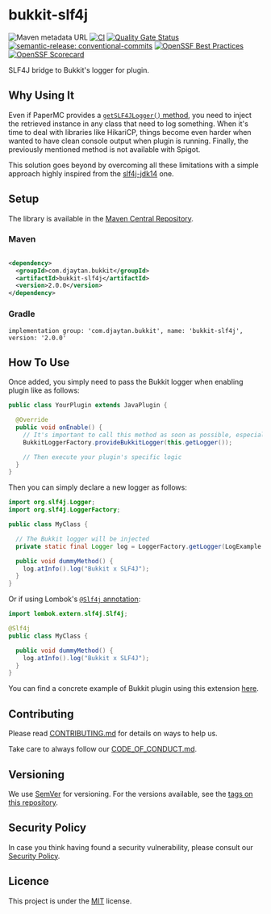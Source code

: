 # bukkit-slf4j

![Maven metadata URL](https://img.shields.io/maven-metadata/v?metadataUrl=https%3A%2F%2Frepo1.maven.org%2Fmaven2%2Fcom%2Fdjaytan%2Fbukkit%2Fbukkit-slf4j%2Fmaven-metadata.xml)
[![CI](https://github.com/Djaytan/bukkit-slf4j/actions/workflows/ci.yml/badge.svg?branch=main)](https://github.com/Djaytan/bukkit-slf4j/actions/workflows/ci.yml)
[![Quality Gate Status](https://sonarcloud.io/api/project_badges/measure?project=Djaytan_bukkit-slf4j&metric=alert_status)](https://sonarcloud.io/summary/new_code?id=Djaytan_bukkit-slf4j)  
[![semantic-release: conventional-commits](https://img.shields.io/badge/semantic--release-conventional--commits-e10079?logo=semantic-release)](https://github.com/semantic-release/semantic-release)
[![OpenSSF Best Practices](https://www.bestpractices.dev/projects/8432/badge)](https://www.bestpractices.dev/projects/8432)
[![OpenSSF Scorecard](https://api.securityscorecards.dev/projects/github.com/Djaytan/bukkit-slf4j/badge)](https://securityscorecards.dev/viewer/?uri=github.com/Djaytan/bukkit-slf4j)

SLF4J bridge to Bukkit's logger for plugin.

## Why Using It

Even if PaperMC provides
a [`getSLF4JLogger()` method](https://jd.papermc.io/paper/1.18/org/bukkit/plugin/Plugin.html#getSLF4JLogger()),
you need to inject the retrieved instance in any class that need to log something. When it's time to
deal with libraries like HikariCP, things become even harder when wanted to have clean console
output when plugin is running. Finally, the previously mentioned method is not available with
Spigot.

This solution goes beyond by overcoming all these limitations with a simple approach highly inspired
from the [slf4j-jdk14](https://github.com/qos-ch/slf4j/tree/master/slf4j-jdk14) one.

## Setup

The library is available in
the [Maven Central Repository](https://central.sonatype.com/artifact/com.djaytan.bukkit/bukkit-slf4j/overview).

### Maven

```xml

<dependency>
  <groupId>com.djaytan.bukkit</groupId>
  <artifactId>bukkit-slf4j</artifactId>
  <version>2.0.0</version>
</dependency>
```

### Gradle

    implementation group: 'com.djaytan.bukkit', name: 'bukkit-slf4j', version: '2.0.0'

## How To Use

Once added, you simply need to pass the Bukkit logger when enabling plugin like as follows:

```java
public class YourPlugin extends JavaPlugin {

  @Override
  public void onEnable() {
    // It's important to call this method as soon as possible, especially before loading any class
    BukkitLoggerFactory.provideBukkitLogger(this.getLogger());

    // Then execute your plugin's specific logic
  }
}
```

Then you can simply declare a new logger as follows:

```java
import org.slf4j.Logger;
import org.slf4j.LoggerFactory;

public class MyClass {

  // The Bukkit logger will be injected
  private static final Logger log = LoggerFactory.getLogger(LogExample.class);

  public void dummyMethod() {
    log.atInfo().log("Bukkit x SLF4J");
  }
}
```

Or if using Lombok's [`@Slf4j` annotation](https://projectlombok.org/features/log):

```java
import lombok.extern.slf4j.Slf4j;

@Slf4j
public class MyClass {

  public void dummyMethod() {
    log.atInfo().log("Bukkit x SLF4J");
  }
}
```

You can find a concrete example of Bukkit plugin using this
extension [here](https://github.com/Djaytan/mc-jobs-reborn-patch-place-break).

## Contributing

Please read [CONTRIBUTING.md](CONTRIBUTING.md) for details on ways to help us.

Take care to always follow our [CODE_OF_CONDUCT.md](CODE_OF_CONDUCT.md).

## Versioning

We use [SemVer](http://semver.org/) for versioning. For the versions available, see the
[tags on this repository](https://github.com/Djaytan/bukkit-slf4j/tags).

## Security Policy

In case you think having found a security vulnerability, please consult
our [Security Policy](docs/SECURITY.md).

## Licence

This project is under the [MIT](https://opensource.org/licenses/MIT) license.
